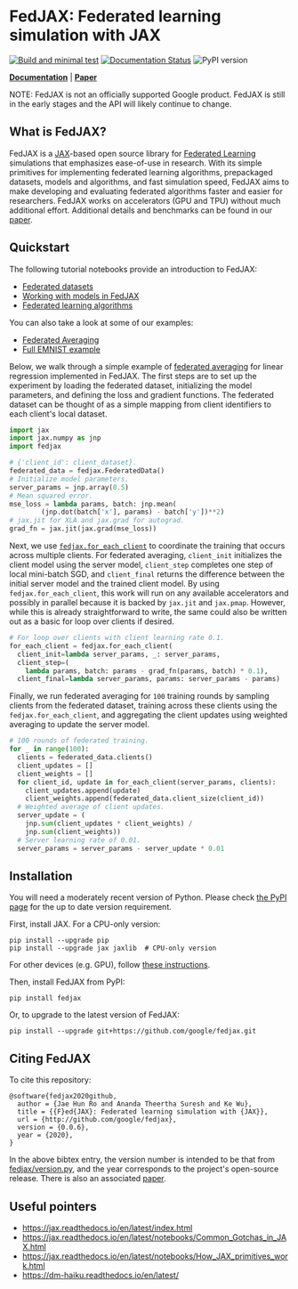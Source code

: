 # FedJAX: Federated learning simulation with JAX

[![Build and minimal test](https://github.com/google/fedjax/actions/workflows/build_and_minimal_test.yml/badge.svg)](https://github.com/google/fedjax/actions/workflows/build_and_minimal_test.yml)
[![Documentation Status](https://readthedocs.org/projects/fedjax/badge/?version=latest)](https://fedjax.readthedocs.io/en/latest/?badge=latest)
![PyPI version](https://img.shields.io/pypi/v/fedjax)

[**Documentation**](https://fedjax.readthedocs.io/) |
[**Paper**](https://arxiv.org/abs/2108.02117)

NOTE: FedJAX is not an officially supported Google product. FedJAX is still in
the early stages and the API will likely continue to change.

## What is FedJAX?

FedJAX is a [JAX]-based open source library for
[Federated Learning](https://ai.googleblog.com/2017/04/federated-learning-collaborative.html)
simulations that emphasizes ease-of-use in research. With its simple primitives
for implementing federated learning algorithms, prepackaged datasets, models and
algorithms, and fast simulation speed, FedJAX aims to make developing and
evaluating federated algorithms faster and easier for researchers. FedJAX works
on accelerators (GPU and TPU) without much additional effort. Additional details
and benchmarks can be found in our [paper](https://arxiv.org/abs/2108.02117).

## Quickstart


The following tutorial notebooks provide an introduction to FedJAX:

*   [Federated datasets](https://fedjax.readthedocs.io/en/latest/notebooks/dataset_tutorial.html)
*   [Working with models in FedJAX](https://fedjax.readthedocs.io/en/latest/notebooks/model_tutorial.html)
*   [Federated learning algorithms](https://fedjax.readthedocs.io/en/latest/notebooks/algorithms_tutorial.html)

You can also take a look at some of our examples:

*   [Federated Averaging](examples/fed_avg.py)
*   [Full EMNIST example](examples/emnist_fed_avg.py)

Below, we walk through a simple example of
[federated averaging](https://arxiv.org/abs/1602.05629) for linear regression
implemented in FedJAX. The first steps are to set up the experiment by loading
the federated dataset, initializing the model parameters, and defining the loss
and gradient functions. The federated dataset can be thought of as a simple
mapping from client identifiers to each client's local dataset.

```python
import jax
import jax.numpy as jnp
import fedjax

# {'client_id': client_dataset}.
federated_data = fedjax.FederatedData()
# Initialize model parameters.
server_params = jnp.array(0.5)
# Mean squared error.
mse_loss = lambda params, batch: jnp.mean(
        (jnp.dot(batch['x'], params) - batch['y'])**2)
# jax.jit for XLA and jax.grad for autograd.
grad_fn = jax.jit(jax.grad(mse_loss))
```

Next, we use
[`fedjax.for_each_client`](https://fedjax.readthedocs.io/en/latest/fedjax.html#fedjax.for_each_client)
to coordinate the training that occurs across multiple clients. For federated
averaging, `client_init` initializes the client model using the server model,
`client_step` completes one step of local mini-batch SGD, and `client_final`
returns the difference between the initial server model and the trained client
model. By using `fedjax.for_each_client`, this work will run on any available
accelerators and possibly in parallel because it is backed by `jax.jit` and
`jax.pmap`. However, while this is already straightforward to write, the same
could also be written out as a basic for loop over clients if desired.

```python
# For loop over clients with client learning rate 0.1.
for_each_client = fedjax.for_each_client(
  client_init=lambda server_params, _: server_params,
  client_step=(
    lambda params, batch: params - grad_fn(params, batch) * 0.1),
  client_final=lambda server_params, params: server_params - params)
```

Finally, we run federated averaging for `100` training rounds by sampling
clients from the federated dataset, training across these clients using the
`fedjax.for_each_client`, and aggregating the client updates using weighted
averaging to update the server model.

```python
# 100 rounds of federated training.
for _ in range(100):
  clients = federated_data.clients()
  client_updates = []
  client_weights = []
  for client_id, update in for_each_client(server_params, clients):
    client_updates.append(update)
    client_weights.append(federated_data.client_size(client_id))
  # Weighted average of client updates.
  server_update = (
    jnp.sum(client_updates * client_weights) /
    jnp.sum(client_weights))
  # Server learning rate of 0.01.
  server_params = server_params - server_update * 0.01
```

## Installation

You will need a moderately recent version of Python. Please check
[the PyPI page](https://pypi.org/project/fedjax/) for the up to date version
requirement.

First, install JAX. For a CPU-only version:

```
pip install --upgrade pip
pip install --upgrade jax jaxlib  # CPU-only version
```

For other devices (e.g. GPU), follow
[these instructions](https://github.com/google/jax#installation).

Then, install FedJAX from PyPI:

```
pip install fedjax
```

Or, to upgrade to the latest version of FedJAX:

```
pip install --upgrade git+https://github.com/google/fedjax.git
```

## Citing FedJAX

To cite this repository:

```
@software{fedjax2020github,
  author = {Jae Hun Ro and Ananda Theertha Suresh and Ke Wu},
  title = {{F}ed{JAX}: Federated learning simulation with {JAX}},
  url = {http://github.com/google/fedjax},
  version = {0.0.6},
  year = {2020},
}
```

In the above bibtex entry, the version number is intended to be that from
[fedjax/version.py](fedjax/version.py), and the
year corresponds to the project's open-source release. There is also an
associated [paper](https://arxiv.org/abs/2108.02117).

## Useful pointers

*   https://jax.readthedocs.io/en/latest/index.html
*   https://jax.readthedocs.io/en/latest/notebooks/Common_Gotchas_in_JAX.html
*   https://jax.readthedocs.io/en/latest/notebooks/How_JAX_primitives_work.html
*   https://dm-haiku.readthedocs.io/en/latest/

[JAX]: https://github.com/google/jax
[Haiku]: https://github.com/deepmind/dm-haiku
[Stax]: https://github.com/google/jax/blob/master/jax/experimental/stax.py
[Optax]: https://github.com/deepmind/optax
